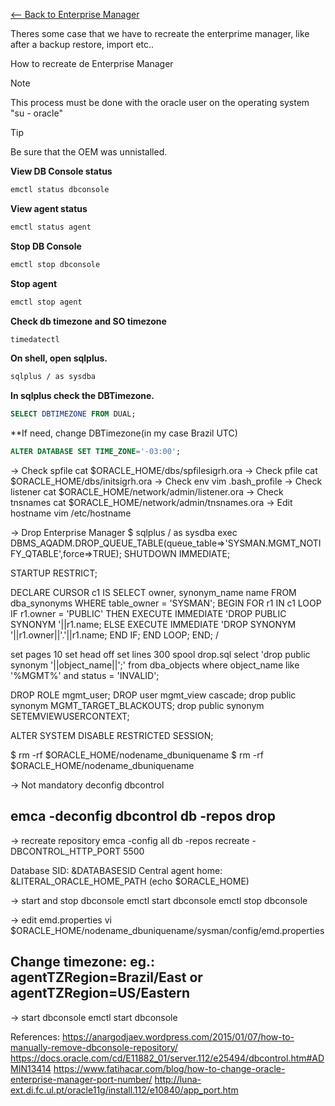 [<-- Back to Enterprise Manager](https://github.com/mtemporim/Databases/blob/main/Oracle/EM/README.md)  


Theres some case that we have to recreate the enterprime manager, like after a backup restore, import etc..  

How to recreate de Enterprise Manager 

>[!NOTE]
>
>This process must be done with the oracle user on the operating system "su - oracle"



>[!TIP]
>
>Be sure that the OEM was unnistalled.


**View DB Console status**
```bash
emctl status dbconsole
```
**View agent status**
```bash
emctl status agent
```
**Stop DB Console**
```bash
emctl stop dbconsole
```
**Stop agent**
```bash
emctl stop agent
```
**Check db timezone and SO timezone**
```bash
timedatectl
```
**On shell, open sqlplus.**
```bash
sqlplus / as sysdba 
```
**In sqlplus check the DBTimezone.**
```sql
SELECT DBTIMEZONE FROM DUAL;
```
**If need, change DBTimezone(in my case Brazil UTC) 
```SQL
ALTER DATABASE SET TIME_ZONE='-03:00';
```




-> Check spfile
cat $ORACLE_HOME/dbs/spfilesigrh.ora
-> Check pfile
cat $ORACLE_HOME/dbs/initsigrh.ora
-> Check env
vim .bash_profile
-> Check listener
cat  $ORACLE_HOME/network/admin/listener.ora
-> Check tnsnames
cat  $ORACLE_HOME/network/admin/tnsnames.ora
-> Edit hostname
vim /etc/hostname


-> Drop Enterprise Manager
$ sqlplus / as sysdba
exec DBMS_AQADM.DROP_QUEUE_TABLE(queue_table=>'SYSMAN.MGMT_NOTIFY_QTABLE',force=>TRUE);
SHUTDOWN IMMEDIATE;

STARTUP RESTRICT;

DECLARE
CURSOR c1 IS
SELECT owner, synonym_name name
FROM dba_synonyms
WHERE table_owner = 'SYSMAN';
BEGIN
FOR r1 IN c1
LOOP
IF r1.owner = 'PUBLIC' THEN
EXECUTE IMMEDIATE 'DROP PUBLIC SYNONYM '||r1.name;
ELSE
EXECUTE IMMEDIATE 'DROP SYNONYM '||r1.owner||'.'||r1.name;
END IF;
END LOOP;
END;
/

set pages 10
set head off
set lines 300
spool drop.sql
select 'drop public synonym '||object_name||';'
from dba_objects
where object_name like '%MGMT%'
and status = 'INVALID';

DROP ROLE mgmt_user;
DROP user mgmt_view cascade;
drop public synonym MGMT_TARGET_BLACKOUTS;
drop public synonym SETEMVIEWUSERCONTEXT;

ALTER SYSTEM DISABLE RESTRICTED SESSION;

$ rm -rf $ORACLE_HOME/nodename_dbuniquename
$ rm -rf $ORACLE_HOME/nodename_dbuniquename

-> Not mandatory deconfig dbcontrol
## emca -deconfig dbcontrol db -repos drop


-> recreate repository
emca -config all db -repos recreate -DBCONTROL_HTTP_PORT 5500

Database SID: &DATABASESID
Central agent home: &LITERAL_ORACLE_HOME_PATH (echo $ORACLE_HOME)

-> start and stop dbconsole
emctl start dbconsole
emctl stop dbconsole


-> edit emd.properties
vi $ORACLE_HOME/nodename_dbuniquename/sysman/config/emd.properties
## Change timezone: eg.: agentTZRegion=Brazil/East or agentTZRegion=US/Eastern

-> start dbconsole
emctl start dbconsole



References:
https://anargodjaev.wordpress.com/2015/01/07/how-to-manually-remove-dbconsole-repository/
https://docs.oracle.com/cd/E11882_01/server.112/e25494/dbcontrol.htm#ADMIN13414
https://www.fatihacar.com/blog/how-to-change-oracle-enterprise-manager-port-number/
http://luna-ext.di.fc.ul.pt/oracle11g/install.112/e10840/app_port.htm